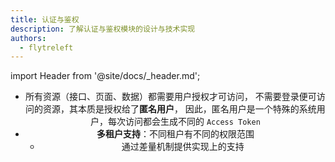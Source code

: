 ```yaml
---
title: 认证与鉴权
description: 了解认证与鉴权模块的设计与技术实现
authors:
  - flytreleft
---
```


import Header from '@site/docs/\_header.md';

<Header />

- 所有资源（接口、页面、数据）都需要用户授权才可访问，
  不需要登录便可访问的资源，其本质是授权给了**匿名用户**，
  因此，匿名用户是一个特殊的系统用户，每次访问都会生成不同的
  `Access Token`
- **多租户支持**：不同租户有不同的权限范围
  - 通过差量机制提供实现上的支持
